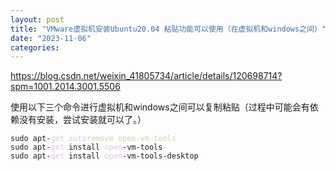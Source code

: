```yaml
---
layout: post
title: "VMware虚拟机安装Ubuntu20.04 粘贴功能可以使用（在虚拟机和windows之间）"
date: "2023-11-06"
categories: 
---
```

<p><a href="https://blog.csdn.net/weixin_41805734/article/details/120698714?spm=1001.2014.3001.5506">https://blog.csdn.net/weixin_41805734/article/details/120698714?spm=1001.2014.3001.5506</a></p>

<p>使用以下三个命令进行虚拟机和windows之间可以复制粘贴（过程中可能会有依赖没有安装，尝试安装就可以了。）</p>

<pre>
<code>sudo apt-<span style="color:#dcc6e0">get</span> <span style="color:#dcc6e0">auto</span><span style="color:#d4d0ab">remove open-vm-tools</span>
sudo apt-<span style="color:#dcc6e0">get</span> install <span style="color:#dcc6e0">open</span>-vm-tools
sudo apt-<span style="color:#dcc6e0">get</span> install <span style="color:#dcc6e0">open</span>-vm-tools-desktop</code></pre>

